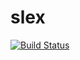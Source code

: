 # slex

[![Build Status](https://travis-ci.org/hzxiao/slex.svg?branch=master)](https://travis-ci.org/hzxiao/slex)
